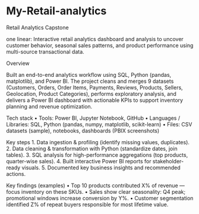 # My-Retail-analytics

Retail Analytics Capstone

one linear: Interactive retail analytics dashboard and analysis to uncover customer behavior, seasonal sales patterns, and product performance using multi-source transactional data.

Overview

Built an end-to-end analytics workflow using SQL, Python (pandas, matplotlib), and Power BI. The project cleans and merges 9 datasets (Customers, Orders, Order Items, Payments, Reviews, Products, Sellers, Geolocation, Product Categories), performs exploratory analysis, and delivers a Power BI dashboard with actionable KPIs to support inventory planning and revenue optimization.

Tech stack
	•	Tools: Power BI, Jupyter Notebook, GitHub
	•	Languages / Libraries: SQL, Python (pandas, numpy, matplotlib, scikit-learn)
	•	Files: CSV datasets (sample), notebooks, dashboards (PBIX screenshots)

Key steps
	1.	Data ingestion & profiling (identify missing values, duplicates).
	2.	Data cleaning & transformation with Python (standardize dates, join tables).
	3.	SQL analysis for high-performance aggregations (top products, quarter-wise sales).
	4.	Built interactive Power BI reports for stakeholder-ready visuals.
	5.	Documented key business insights and recommended actions.

Key findings (examples)
	•	Top 10 products contributed X% of revenue — focus inventory on these SKUs.
	•	Sales show clear seasonality: Q4 peak; promotional windows increase conversion by Y%.
	•	Customer segmentation identified Z% of repeat buyers responsible for most lifetime value.
